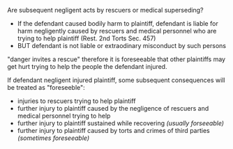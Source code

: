 Are subsequent negligent acts by rescuers or medical superseding?
- If the defendant caused bodily harm to plaintiff, defendant is liable for harm negligently caused by rescuers and medical personnel who are trying to help plaintiff (Rest. 2nd Torts Sec. 457)
- BUT defendant is not liable or extraodinary misconduct by such persons

"danger invites a rescue" therefore it is foreseeable that other plaintiffs may get hurt trying to help the people the defendant injured.

If defendant negligent injured plaintiff, some subsequent consequences will be treated as "foreseeble":
- injuries to rescuers trying to help plaintiff
- further injury to plaintiff caused by the negligence of rescuers and medical personnel trying to help
- further injury to plaintiff sustained while recovering *(usually forseeable)*
- further injury to plaintiff caused by torts and crimes of third parties *(sometimes foreseeable)*
